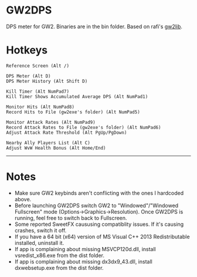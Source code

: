 GW2DPS
=======

DPS meter for GW2. Binaries are in the bin folder. Based on rafi's [gw2lib](http://www.gamerevision.com/showthread.php?3691-Gw2lib&p=45709).


Hotkeys
=======
```
Reference Screen (Alt /)

DPS Meter (Alt D)
DPS Meter History (Alt Shift D)

Kill Timer (Alt NumPad7)
Kill Timer Shows Accumulated Average DPS (Alt NumPad1)

Monitor Hits (Alt NumPad8)
Record Hits to File (gw2exe's folder) (Alt NumPad5)

Monitor Attack Rates (Alt NumPad9)
Record Attack Rates to File (gw2exe's folder) (Alt NumPad6)
Adjust Attack Rate Threshold (Alt PgUp/PgDown)

Nearby Ally Players List (Alt C)
Adjust WvW Health Bonus (Alt Home/End)
```

----------------------------------

Notes
=======

- Make sure GW2 keybinds aren't conflicting with the ones I hardcoded above.
- Before launching GW2DPS switch GW2 to "Windowed"/"Windowed Fullscreen" mode (Options->Graphics->Resolution). Once GW2DPS is running, feel free to switch back to Fullscreen. 
- Some reported SweetFX caususing compatiblity issues. If it's causing crashes, switch it off.
- If you have a 64 bit (x64) version of MS Visual C++ 2013 Redistributable installed, uninstall it. 
- If app is complaining about missing MSVCP120d.dll, install vsredist_x86.exe from the dist folder.
- If app is complaining about missing dx3dx9_43.dll, install dxwebsetup.exe from the dist folder.
